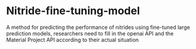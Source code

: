 # Nitride-fine-tuning-model
A method for predicting the performance of nitrides using fine-tuned large prediction models, researchers need to fill in the openai API and the Material Project API according to their actual situation
